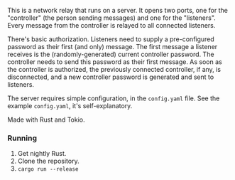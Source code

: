 This is a network relay that runs on a server. It opens two ports, one for the "controller" (the person sending messages) and one for the "listeners". Every message from the controller is relayed to all connected listeners.

There's basic authorization. Listeners need to supply a pre-configured password as their first (and only) message. The first message a listener receives is the (randomly-generated) current controller password. The controller needs to send this password as their first message. As soon as the controller is authorized, the previously connected controller, if any, is disconnected, and a new controller password is generated and sent to listeners.

The server requires simple configuration, in the `config.yaml` file. See the example `config.yaml`, it's self-explanatory.

Made with Rust and Tokio.

### Running
1. Get nightly Rust.
2. Clone the repository.
3. `cargo run --release`
